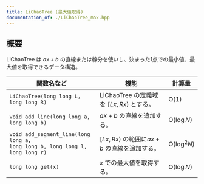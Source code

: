 ```yaml
---
title: LiChaoTree (最大値取得)
documentation_of: ./LiChaoTree_max.hpp
---
```


## 概要
LiChaoTree は $ax + b$ の直線または線分を使いし、決まった1点での最小値、最大値を取得できるデータ構造。

|関数名など|機能|計算量|
|---------|----|-----|
|`LiChaoTree(long long L, long long R)`| LiChaoTree の定義域を $[Lx, Rx)$ とする。| $\text{O}(1)$ |
|`void add_line(long long a, long long b)`| $ax + b$ の直線を追加する。| $\text{O}(\log N)$|
|`void add_segment_line(long long a, `<br>`long long b, long long l, long long r)`| $[Lx, Rx)$ の範囲に$ax + b$ の直線を追加する。 | $\text{O}(\log^{2} N)$ |
|`long long get(x)`| $x$ での最大値を取得する。| $\text{O}(\log N)$|
